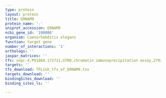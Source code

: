 ```yaml
---
type: protein
layout: protein
title: Q9NAM9
protein_name: '-'
uniprot_accession: Q9NAM9
ncbi_gene_id: '190886'
organism: Caenorhabditis elegans
function: target gene
number_of_interactions: '1'
orthologs: ''
jaspar_matrices: ''
tfs: snpc-4,P91868,172711,GTRD,chromatin immunoprecipitation assay,27924024%5Buid%5D,No
targets: ''
tfs_download: TFLink_tfs_of_Q9NAM9.tsv
targets_download: ''
bindingSites_download: ''
binding_sites_ls: ''

---
```


